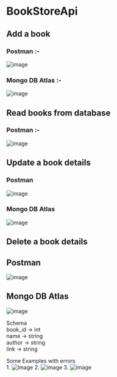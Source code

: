 # BookStoreApi

## Add a book
### Postman :-
![image](https://user-images.githubusercontent.com/74263843/177702626-03749683-f83c-4ebc-9268-efe6ca18c5ae.png)
### Mongo DB Atlas :-
![image](https://user-images.githubusercontent.com/74263843/177702796-77eac89c-31b5-49db-a4d7-4eccd28511c4.png)

## Read books from database
### Postman :-
![image](https://user-images.githubusercontent.com/74263843/177703308-00ce909f-c470-4116-bc1b-9a312757441d.png)

## Update a book details
### Postman
![image](https://user-images.githubusercontent.com/74263843/177703684-7620fc2d-54fe-4f41-87b4-b97499d21b16.png)
### Mongo DB Atlas
![image](https://user-images.githubusercontent.com/74263843/177703845-998543a3-e40b-4e26-9c39-2a4457b675bd.png)

## Delete a book details
## Postman
![image](https://user-images.githubusercontent.com/74263843/177704055-a697a4a9-a04f-408b-9401-bd3e4a89e2d7.png)
## Mongo DB Atlas
![image](https://user-images.githubusercontent.com/74263843/177704138-78327164-7ac3-4a09-82c1-778811368fbd.png)

Schema<br>
book_id -> int<br>
name -> string<br>
author -> string<br>
link -> string<br>

Some Examples with errors<br>
1.
![image](https://user-images.githubusercontent.com/74263843/177704405-d028b866-a582-4331-b47d-08a78040f052.png)
2.
![image](https://user-images.githubusercontent.com/74263843/177704498-a8b91cb3-046b-4ec2-8c50-c931c5473707.png)
3.
![image](https://user-images.githubusercontent.com/74263843/177704573-d958aed3-002b-42a7-af0b-b26b37514ed7.png)